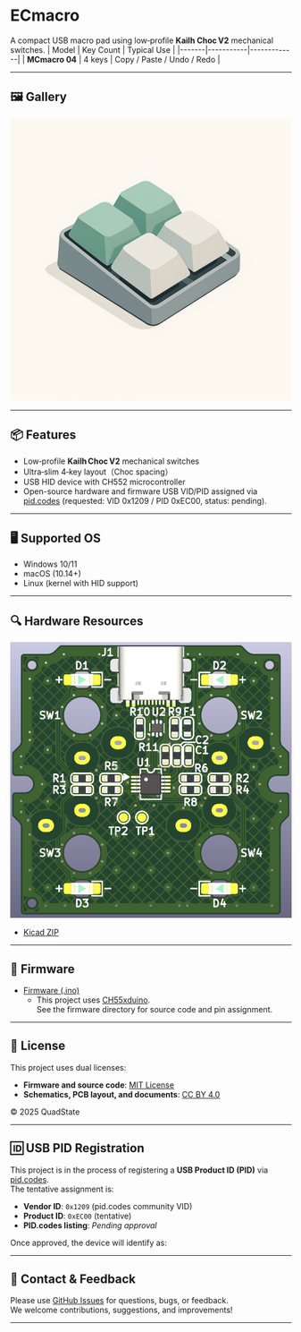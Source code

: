 # ECmacro

A compact USB macro pad using low‑profile **Kailh Choc V2** mechanical switches. 
| Model | Key Count | Typical Use |
|-------|-----------|-------------|
| **MCmacro 04** | 4 keys | Copy / Paste / Undo / Redo |

---

## 🖼️ Gallery

![Image View](./images/mcmacro04_image.png)

---

## 📦 Features

- Low‑profile **Kailh Choc V2** mechanical switches  
- Ultra‑slim 4‑key layout（Choc spacing）  
- USB HID device with CH552 microcontroller
- Open-source hardware and firmware
USB VID/PID assigned via [pid.codes](https://pid.codes/) (requested: VID 0x1209 / PID 0xEC00, status: pending).

---

## 🖥️ Supported OS

- Windows 10/11
- macOS (10.14+)
- Linux (kernel with HID support)

---

## 🔍 Hardware Resources
![PCB Top View](./images/mcmacro04_topview.png)  
- [Kicad ZIP](./mcmini04_kicad.zip)  

---

## 🧩 Firmware

- [Firmware (.ino)](./firmware/mcmacro04/mcmacro04.ino)  
  - This project uses [CH55xduino](https://github.com/DeqingSun/ch55xduino).  
    See the firmware directory for source code and pin assignment.
---

## 📄 License

This project uses dual licenses:

- **Firmware and source code**: [MIT License](./LICENSE-MIT.txt)
- **Schematics, PCB layout, and documents**: [CC BY 4.0](./LICENSE-CCBY.txt)

© 2025 QuadState

---

## 🆔 USB PID Registration

This project is in the process of registering a **USB Product ID (PID)** via [pid.codes](https://pid.codes/).  
The tentative assignment is:

- **Vendor ID**: `0x1209` (pid.codes community VID)
- **Product ID**: `0xEC00` (tentative)
- **PID.codes listing**: _Pending approval_

Once approved, the device will identify as:

---

## 💬 Contact & Feedback

Please use [GitHub Issues](https://github.com/QuadState/mcmacro/issues) for questions, bugs, or feedback.  
We welcome contributions, suggestions, and improvements!

---